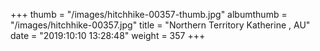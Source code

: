 +++
thumb = "/images/hitchhike-00357-thumb.jpg"
albumthumb = "/images/hitchhike-00357.jpg"
title = "Northern Territory Katherine , AU"
date = "2019:10:10 13:28:48"
weight = 357
+++
